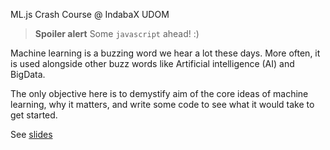 ML.js Crash Course @ IndabaX UDOM

> **Spoiler alert** Some `javascript` ahead! :)

Machine learning is a buzzing word we hear a lot these days. More often, it is used alongside other buzz words like Artificial intelligence (AI) and BigData.

The only objective here is to demystify aim of the core ideas of machine learning, why it matters, and write some code to see what it would take to get started.

See [slides](https://docs.google.com/presentation/d/1JpOuDw881aRl01NcCrDHrPEf6TJ8fC-c5515ummwFyE/edit?usp=sharing)
